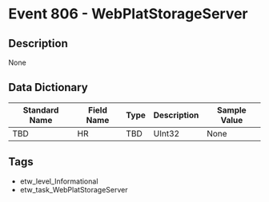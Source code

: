 # Event 806 - WebPlatStorageServer

## Description
None

## Data Dictionary
|Standard Name|Field Name|Type|Description|Sample Value|
|---|---|---|---|---|
|TBD|HR|TBD|UInt32|None|None|

## Tags
* etw_level_Informational
* etw_task_WebPlatStorageServer
